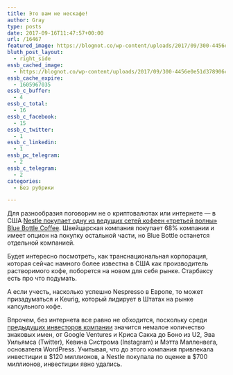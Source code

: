 ```yaml
---
title: Это вам не нескафе!
author: Gray
type: posts
date: 2017-09-16T11:47:57+00:00
url: /16467
featured_image: https://blognot.co/wp-content/uploads/2017/09/300-4456e0e51d378906c3bd11f354839da04115c4046473caeffe11c8d100f19ef6.jpg
bluth_post_layout:
  - right_side
essb_cached_image:
  - https://blognot.co/wp-content/uploads/2017/09/300-4456e0e51d378906c3bd11f354839da04115c4046473caeffe11c8d100f19ef6.jpg
essb_cache_expire:
  - 1605967035
essb_c_buffer:
  - 4
essb_c_total:
  - 16
essb_c_facebook:
  - 15
essb_c_twitter:
  - 1
essb_c_linkedin:
  - 1
essb_pc_telegram:
  - 2
essb_c_telegram:
  - 2
categories:
  - Без рубрики

---
```








Для разнообразия поговорим не о криптовалютах или интернете — в США [Nestle покупает одну из ведущих сетей кофеен &#171;третьей волны&#187; Blue Bottle Coffee][1]. Швейцарская компания покупает 68% компании и имеет опцион на покупку остальной части, но Blue Bottle останется отдельной компанией.

Будет интересно посмотреть, как транснациональная корпорация, которая сейчас намного более известна в США как производитель растворимого кофе, поборется на новом для себя рынке. Старбаксу есть про что подумать.

А если учесть, насколько успешно Nespresso в Европе, то может призадуматься и Keurig, который лидирует в Штатах на рынке капсульного кофе.

Впрочем, без интернета все равно не обходится, поскольку среди [предыдущих инвесторов компании][2] значится немалое количество знаковых имен, от Google Ventures и Криса Сакка до Боно из U2, Эва Уильямса (Twitter), Кевина Систрома (Instagram) и Мэтта Малленвега, основателя WordPress. Учитывая, что до этого компания привлекала инвестиции в $120 миллионов, а Nestle покупала по оценке в $700 миллионов, инвестиции явно удались.

 [1]: https://www.ft.com/content/8fccb91a-9943-11e7-a652-cde3f882dd7b
 [2]: https://www.crunchbase.com/organization/blue-bottle-coffee/investors